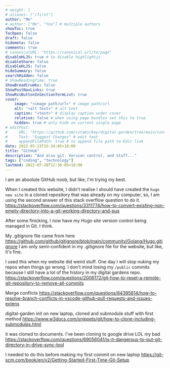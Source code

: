 ```yaml
---
# weight: 1
# aliases: ["/first"]
author: "Me"
# author: ["Me", "You"] # multiple authors
showToc: true
TocOpen: false
draft: false
hidemeta: false
comments: true
# canonicalURL: "https://canonical.url/to/page"
disableHLJS: true # to disable highlightjs
disableShare: false
disableHLJS: false
hideSummary: false
searchHidden: false
# ShowReadingTime: true
ShowBreadCrumbs: false
ShowPostNavLinks: true
ShowRssButtonInSectionTermList: true
cover:
    image: "<image path/url>" # image path/url
    alt: "<alt text>" # alt text
    caption: "<text>" # display caption under cover
    relative: false # when using page bundles set this to true
    hidden: true # only hide on current single page
# editPost:
#     URL: "https://github.com/vitamickey/digital-garden/tree/main/content"
#     Text: "Suggest Changes" # edit text
#     appendFilePath: true # to append file path to Edit link
date: 2022-05-23T15:34:05+10:00
title: "GitHub"
description: "And also git. Version control, and stuff..."
tags: ["coding", "technology"]
lastmod: 2022-07-28T12:36:05+10:00
---
```


I am an absolute GitHub noob, but like, I'm trying my best.

When I created this website, I didn't realise I should have created the `hugo new site` in a cloned repository that was already on my computer, so, I am using the second answer of this stack overflow question to do it.
<https://stackoverflow.com/questions/3311774/how-to-convert-existing-non-empty-directory-into-a-git-working-directory-and-pus>
  
After some finicking, I now have my Hugo site version control being managed in Git. I think.

My .gitignore file came from here
<https://github.com/github/gitignore/blob/main/community/Golang/Hugo.gitignore>
I am only semi-confident in my .gitignore file for the website, but like, it's fine.

I used this when my website did weird stuff. One day I will stop nuking my repos when things go wrong. I don't mind losing my `/public` commits because I still have a lot of the history in my digital gardens repo.
<https://stackoverflow.com/questions/2006172/git-how-to-reset-a-remote-git-repository-to-remove-all-commits>

Merge conflicts
<https://stackoverflow.com/questions/64395814/how-to-resolve-branch-conflicts-in-vscode-github-pull-requests-and-issues-extens>

digital-garden init on new laptop, cloned and submodule stuff with first method <https://www.w3docs.com/snippets/git/how-to-clone-including-submodules.html>

it was cloned to documents. I've been cloning to google drive LOL my bad <https://stackoverflow.com/questions/69056041/is-it-dangerous-to-put-git-directory-in-drive-sync-tool>

I needed to do this before making my first commit on new laptop <https://git-scm.com/book/en/v2/Getting-Started-First-Time-Git-Setup>
